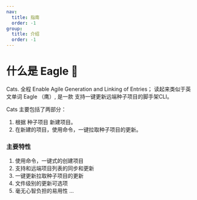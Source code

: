 ```yaml
---
nav:
  title: 指南
  order: -1
group:
  title: 介绍
  order: -1
---
```


# 什么是 Eagle 🦅
Cats. 全程 Enable Agile Generation and Linking of Entries； 读起来类似于英文单词 Eagle （鹰）, 是一款 支持一键更新远端种子项目的脚手架CLI。

Cats 主要包括了两部分：
1. 根据 种子项目 新建项目。
2. 在新建的项目，使用命令，一键拉取种子项目的更新。

### 主要特性
1. 使用命令，一键式的创建项目
2. 支持和远端项目列表的同步和更新
3. 一键更新拉取种子项目的更新
4. 文件级别的更新可选项
5. 毫无心智负担的易用性
...
